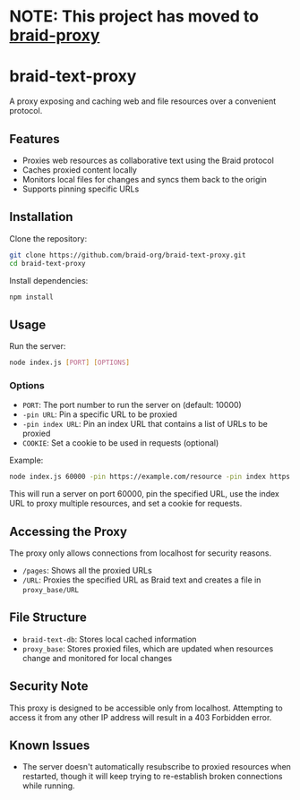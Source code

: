 # NOTE: This project has moved to [braid-proxy](https://github.com/braid-org/braid-proxy)

# braid-text-proxy
A proxy exposing and caching web and file resources over a convenient protocol.

## Features

- Proxies web resources as collaborative text using the Braid protocol
- Caches proxied content locally
- Monitors local files for changes and syncs them back to the origin
- Supports pinning specific URLs

## Installation

Clone the repository:

```bash
git clone https://github.com/braid-org/braid-text-proxy.git
cd braid-text-proxy
```

Install dependencies:

```bash
npm install
```

## Usage

Run the server:

```bash
node index.js [PORT] [OPTIONS]
```

### Options

- `PORT`: The port number to run the server on (default: 10000)
- `-pin URL`: Pin a specific URL to be proxied
- `-pin index URL`: Pin an index URL that contains a list of URLs to be proxied
- `COOKIE`: Set a cookie to be used in requests (optional)

Example:

```bash
node index.js 60000 -pin https://example.com/resource -pin index https://example.com/index.json mycookie=value
```

This will run a server on port 60000, pin the specified URL, use the index URL to proxy multiple resources, and set a cookie for requests.

## Accessing the Proxy

The proxy only allows connections from localhost for security reasons.

- `/pages`: Shows all the proxied URLs
- `/URL`: Proxies the specified URL as Braid text and creates a file in `proxy_base/URL`

## File Structure

- `braid-text-db`: Stores local cached information
- `proxy_base`: Stores proxied files, which are updated when resources change and monitored for local changes

## Security Note

This proxy is designed to be accessible only from localhost. Attempting to access it from any other IP address will result in a 403 Forbidden error.

## Known Issues

- The server doesn't automatically resubscribe to proxied resources when restarted, though it will keep trying to re-establish broken connections while running.
